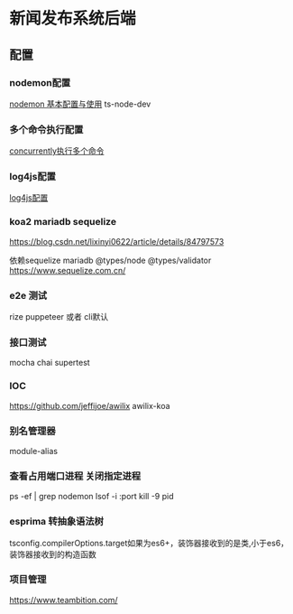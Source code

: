 # 新闻发布系统后端

## 配置
### nodemon配置
[nodemon 基本配置与使用](https://blog.csdn.net/qq_36727756/article/details/88797699)
ts-node-dev
### 多个命令执行配置
[concurrently执行多个命令](https://www.npmjs.com/package/concurrently)
### log4js配置
[log4js配置](https://blog.csdn.net/kingov/article/details/79787868)
### koa2 mariadb sequelize
https://blog.csdn.net/lixinyi0622/article/details/84797573

依赖sequelize  mariadb @types/node  @types/validator
https://www.sequelize.com.cn/
### e2e 测试
rize puppeteer  或者  cli默认
### 接口测试
mocha  chai supertest
### IOC
https://github.com/jeffijoe/awilix awilix-koa
### 别名管理器
module-alias
### 查看占用端口进程  关闭指定进程
ps -ef | grep nodemon lsof -i :port  kill -9 pid
### esprima 转抽象语法树
tsconfig.compilerOptions.target如果为es6+，装饰器接收到的是类,小于es6，装饰器接收到的构造函数
### 项目管理
https://www.teambition.com/

